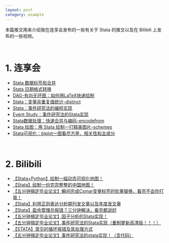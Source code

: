 ```yaml
---
layout: post
category: example
---
```


本篇推文用来介绍我在连享会发布的一些有关于 Stata 的推文以及在 Bilibili 上发布的一些视频。

&emsp;

# 1.  连享会

- [Stata 数据标签和合并](https://www.lianxh.cn/news/3b91400dd874e.html)
- [Stata 日期格式转换](https://www.lianxh.cn/news/14538b2dcab13.html)
- [DAG-有向无环图：如何用LaTeX快速绘制](https://www.lianxh.cn/news/441adb1c58084.html)
- [Stata：变量非重复值统计-distinct](https://www.lianxh.cn/news/e81e33529e242.html)
- [Stata：事件研究法的编程实现](https://www.lianxh.cn/news/4ceb02795c827.html)
- [Event Study：事件研究法的Stata实现](https://www.lianxh.cn/news/523232769d362.html)
- [Stata数据处理：快速合并与编码-encodefrom](https://www.lianxh.cn/news/d5fd580ead246.html)
- [Stata 绘图：用 Stata 绘制一打精美图片-schemes](https://www.lianxh.cn/news/0f2537275983f.html)
- [Stata可视化：biplot一图看尽方差、相关性和主成分](https://www.lianxh.cn/news/3173ebd034f12.html)

&emsp;

# 2.  Bilibili

- [【Stata+Python】绘制一幅动态可视化地图！](https://www.bilibili.com/video/BV1C34y1D7hW/)
- [【Stata】绘制一份完完整整的中国地图！](https://www.bilibili.com/video/BV1qb4y127jZ/)
- [【五分钟搞定毕业论文】瞬间完成Csmar变量标签的批量替换，看完不会你打我！](https://www.bilibili.com/video/BV1e3411i7MK/)
- [【Stata】利用正则表达分析期刊发文量以及年度发文量](https://www.bilibili.com/video/BV1eU4y1j7DH/)
- [【Stata】盈余管理总报错？三分钟解决，看完都说好](https://www.bilibili.com/video/BV1xb4y1U7Rm/)
- [【五分钟搞定毕业论文】因子分析的Stata实现！](https://www.bilibili.com/video/BV1ZU4y1n7Qt/)
- [【五分钟搞定毕业论文】事件研究法的Stata实现（重制更新高清版！！！）](https://www.bilibili.com/video/BV1CX4y1w7bz/)
- [【STATA】常见的循环报错及其处理方式](https://www.bilibili.com/video/BV1rL411p7ru/)
- [【五分钟搞定毕业论文】事件研究法的stata实现！（含代码）](https://www.bilibili.com/video/BV1bA411V7Ph/)

&emsp;

